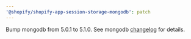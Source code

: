 ```yaml
---
'@shopify/shopify-app-session-storage-mongodb': patch
---
```


Bump mongodb from 5.0.1 to 5.1.0. See mongodb [changelog](https://github.com/mongodb/node-mongodb-native/blob/main/HISTORY.md) for details.
